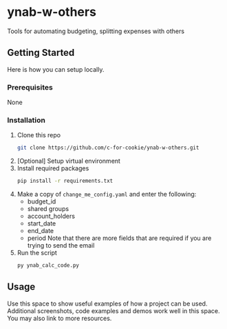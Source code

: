 # ynab-w-others
Tools for automating budgeting, splitting expenses with others

<!-- GETTING STARTED -->
## Getting Started

Here is how you can setup locally.

### Prerequisites

None

### Installation

1. Clone this repo
   ```sh
   git clone https://github.com/c-for-cookie/ynab-w-others.git
   ```
2. [Optional] Setup virtual environment
3. Install required packages
   ```sh
   pip install -r requirements.txt
   ```
4. Make a copy of `change_me_config.yaml` and enter the following:
   - budget_id
   - shared groups
   - account_holders
   - start_date
   - end_date 
   - period
     Note that there are more fields that are required if you are trying to send the email
5. Run the script
   ```sh
   py ynab_calc_code.py
   ```

<!-- USAGE EXAMPLES -->
## Usage

Use this space to show useful examples of how a project can be used. Additional screenshots, code examples and demos work well in this space. You may also link to more resources.
